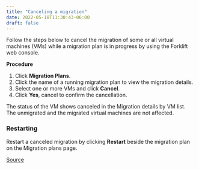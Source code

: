 ```yaml
---
title: "Canceling a migration"
date: 2022-05-18T11:30:43-06:00
draft: false
---
```


Follow the steps below to cancel the migration of some or all virtual machines (VMs) while a migration plan is in progress by using the Forklift web console.

**Procedure**
1. Click **Migration Plans**.
2. Click the name of a running migration plan to view the migration details.
3. Select one or more VMs and click **Cancel**.
4. Click **Yes**, cancel to confirm the cancellation.

The status of the VM shows canceled in the Migration details by VM list. The unmigrated and the migrated virtual machines are not affected.

### Restarting
Restart a canceled migration by clicking **Restart** beside the migration plan on the Migration plans page.

[Source](https://github.com/konveyor/konveyor.github.io/blob/main/content/Forklift/MigratingVMs/cancelmigrate.md)
